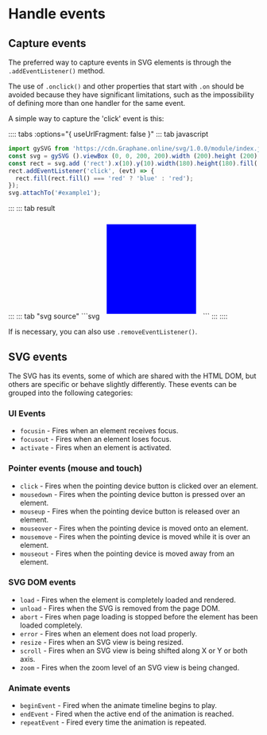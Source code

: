 # Handle events

## Capture events

The preferred way to capture events in SVG elements is through the `.addEventListener()` method. 

The use of `.onclick()` and other properties that start with `.on` should be avoided because they 
have significant limitations, such as the impossibility of defining more than one handler for
the same event.

A simple way to capture the 'click' event is this:

:::: tabs :options="{ useUrlFragment: false }" 
::: tab javascript
```js
import gySVG from 'https://cdn.Graphane.online/svg/1.0.0/module/index.js';
const svg = gySVG ().viewBox (0, 0, 200, 200).width (200).height (200);
const rect = svg.add ('rect').x(10).y(10).width(180).height(180).fill('red').style.cursor('pointer');
rect.addEventListener('click', (evt) => {
  rect.fill(rect.fill() === 'red' ? 'blue' : 'red');
});
svg.attachTo('#example1');
```
:::
::: tab result
<div id="example1"></div>
<script type="module">
  import gySVG from 'https://cdn.Graphane.online/svg/1.0.0/module/index.js';
const svg = gySVG ().viewBox (0, 0, 200, 200).width (200).height (200);
const rect = svg.add ('rect').x(10).y(10).width(180).height(180).fill('red').style.cursor('pointer');
rect.addEventListener('click', (evt) => {
  rect.fill(rect.fill() === 'red' ? 'blue' : 'red');
});
svg.attachTo('#example1');
</script>
:::
::: tab "svg source"
```svg
<svg viewBox="0,0,200,200" width="200" height="200">
  <rect x="10" y="10" width="180" height="180" fill="blue" style="cursor: pointer;"></rect>
</svg>
```
:::
::::

If is necessary, you can also use `.removeEventListener()`.

## SVG  events

The SVG has its events, some of which are shared with the HTML DOM, but others are specific or 
behave slightly differently. These events can be grouped into the following categories:

### UI Events

- `focusin`  - Fires when an element receives focus.
- `focusout` - Fires when an element loses focus.
- `activate` - Fires when an element is activated.

### Pointer events (mouse and touch)

- `click`     - Fires when the pointing device button is clicked over an element.
- `mousedown` - Fires when the pointing device button is pressed over an element.
- `mouseup`   - Fires when the pointing device button is released over an element.
- `mouseover` - Fires when the pointing device is moved onto an element.
- `mousemove` - Fires when the pointing device is moved while it is over an element.
- `mouseout`  - Fires when the pointing device is moved away from an element.

### SVG DOM events

- `load`   - Fires when the element is completely loaded and rendered. 
- `unload` - Fires when the SVG is removed from the page DOM.
- `abort`  - Fires when page loading is stopped before the element has been loaded completely.
- `error`  - Fires when an element does not load properly.
- `resize` - Fires when an SVG view is being resized.
- `scroll` - Fires when an SVG view is being shifted along X or Y or both axis. 
- `zoom`   - Fires when the zoom level of an SVG view is being changed.
 
### Animate events
 
- `beginEvent`  - Fired when the animate timeline begins to play.
- `endEvent`    - Fired when the active end of the animation is reached.
- `repeatEvent` - Fired every time the animation is repeated.
